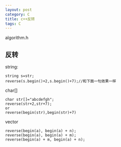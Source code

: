 ```yaml
---
layout: post
category: C
title: c++反转
tags: C
---
```

algorithm.h

## 反转

string:

    string s=str;
    reverse(s.begin()+2,s.begin()+7);//和下面一句效果一样

char[]

    char str[]="abcdefgh";
    reverse(str+2,str+7);
    or
    reverse(begin(str),begin(str)+7)

vector

    reverse(begin(a), begin(a) + n);
    reverse(begin(a), begin(a) + m);
    reverse(begin(a) + m, begin(a) + n);

